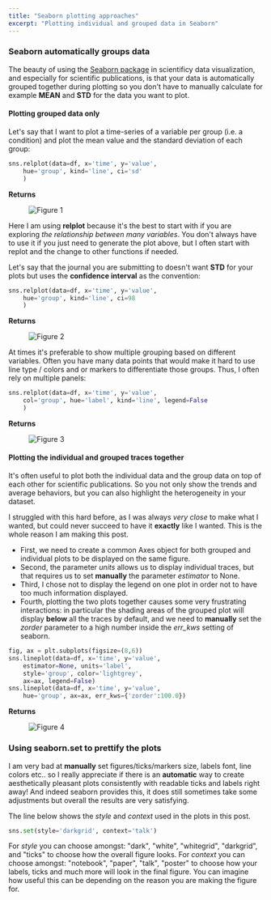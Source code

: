 ```yaml
---
title: "Seaborn plotting approaches"
excerpt: "Plotting individual and grouped data in Seaborn"
---
```

### Seaborn automatically groups data
The beauty of using the [Seaborn package](https://seaborn.pydata.org/) in scientificy data visualization, and especially for scientific publications, is that your data is automatically grouped together during plotting so you don't have to manually calculate for example **MEAN** and **STD** for the data you want to plot.

#### Plotting grouped data only
Let's say that I want to plot a time-series of a variable per group (i.e. a condition) and plot the mean value and the standard deviation of each group:
```python
sns.relplot(data=df, x='time', y='value',  
    hue='group', kind='line', ci='sd'
    )
```
**Returns**

<figure style="width: 300px" class="align-center">
        <img src="{{ site.url }}{{ site.baseurl }}/coding-adventures-source/ca001/Figure_1.png" alt="Figure 1">
</figure>

Here I am using **relplot** because it's the best to start with if you are exploring _the relationship between many variables_. You don't always have to use it if you just need to generate the plot above, but I often start with replot and the change to other functions if needed.

Let's say that the journal you are submitting to doesn't want **STD** for your plots but uses the **confidence interval** as the convention:
```python
sns.relplot(data=df, x='time', y='value',  
    hue='group', kind='line', ci=98
    )
```
**Returns**

<figure style="width: 300px" class="align-center">
        <img src="{{ site.url }}{{ site.baseurl }}/coding-adventures-source/ca001/Figure_2.png" alt="Figure 2">
</figure>

At times it's preferable to show multiple grouping based on different variables. Often you have many data points that would make it hard to use line type / colors and or markers to differentiate those groups. Thus, I often rely on multiple panels:
```python
sns.relplot(data=df, x='time', y='value',  
    col='group', hue='label', kind='line', legend=False
    )
```
**Returns**

<figure style="width: 300px" class="align-center">
        <img src="{{ site.url }}{{ site.baseurl }}/coding-adventures-source/ca001/Figure_3.png" alt="Figure 3">
</figure>

#### Plotting the individual and grouped traces together
It's often useful to plot both the individual data and the group data on top of each other for scientific publications. So you not only show the trends and average behaviors, but you can also highlight the heterogeneity in your dataset.

I struggled with this hard before, as I was always _very close_ to make what I wanted, but could never succeed to have it **exactly** like I wanted. This is the whole reason I am making this post.

- First, we need to create a common Axes object for both grouped and individual plots to be displayed on the same figure.
- Second, the parameter _units_ allows us to display individual traces, but that requires us to set **manually** the parameter _estimator_ to None.
- Third, I chose not to display the legend on one plot in order not to have too much information displayed.
- Fourth, plotting the two plots together causes some very frustrating interactions: in particular the shading areas of the grouped plot will display **below** all the traces by default, and we need to **manually** set the _zorder_ parameter to a high number inside the _err\_kws_ setting of seaborn.
```python
fig, ax = plt.subplots(figsize=(8,6))
sns.lineplot(data=df, x='time', y='value', 
    estimator=None, units='label', 
    style='group', color='lightgrey',
    ax=ax, legend=False)
sns.lineplot(data=df, x='time', y='value', 
    hue='group', ax=ax, err_kws={'zorder':100.0})
```
**Returns**

<figure style="width: 300px" class="align-center">
        <img src="{{ site.url }}{{ site.baseurl }}/coding-adventures-source/ca001/Figure_4.png" alt="Figure 4">
</figure>

### Using seaborn.set to prettify the plots
I am very bad at **manually** set figures/ticks/markers size, labels font, line colors etc.. so I really appreciate if there is an **automatic** way to create aesthetically pleasant plots consistently with readable ticks and labels right away! And indeed seaborn provides this, it does still sometimes take some adjustments but overall the results are very satisfying.

The line below shows the _style_ and _context_ used in the plots in this post.
```python
sns.set(style='darkgrid', context='talk')
```
For _style_ you can choose amongst: "dark", "white", "whitegrid", "darkgrid", and "ticks" to choose how the overall figure looks.
For _context_ you can choose amongst: "notebook", "paper", "talk", "poster" to choose how your labels, ticks and much more will look in the final figure. You can imagine how useful this can be depending on the reason you are making the figure for.